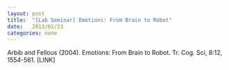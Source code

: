 ```yaml
---
layout: post
title:  "[Lab Seminar] Emotions: From Brain to Robot"
date:   2013/01/23
categories: none
---
```




Arbib and Fellous (2004). Emotions: From Brain to Robot. Tr. Cog. Sci, 8:12, 1554-561. [LINK]





 

